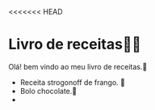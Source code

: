 <<<<<<< HEAD
# Livro de receitas:man_cook:

Olá! bem vindo ao meu livro de receitas.:book:

- Receita strogonoff de frango. :chicken:
- Bolo chocolate.:chocolate_bar:
- 
